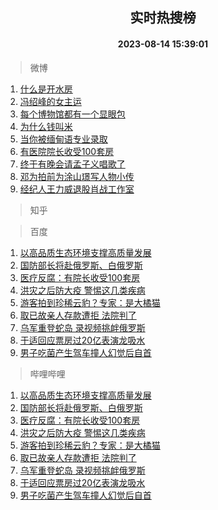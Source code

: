 <div align="center"><h2>实时热搜榜</h2><h4>2023-08-14 15:39:01</h4></div>

> 微博  

1. [什么是开水房](https://s.weibo.com/weibo?q=%23%E4%BB%80%E4%B9%88%E6%98%AF%E5%BC%80%E6%B0%B4%E6%88%BF%23&t=31&band_rank=1&Refer=top)<br />
2. [冯绍峰的女主运](https://s.weibo.com/weibo?q=%23%E5%86%AF%E7%BB%8D%E5%B3%B0%E7%9A%84%E5%A5%B3%E4%B8%BB%E8%BF%90%23&t=31&band_rank=2&Refer=top)<br />
3. [每个博物馆都有一个显眼包](https://s.weibo.com/weibo?q=%23%E6%AF%8F%E4%B8%AA%E5%8D%9A%E7%89%A9%E9%A6%86%E9%83%BD%E6%9C%89%E4%B8%80%E4%B8%AA%E6%98%BE%E7%9C%BC%E5%8C%85%23&t=31&band_rank=3&Refer=top)<br />
4. [为什么钱叫米](https://s.weibo.com/weibo?q=%23%E4%B8%BA%E4%BB%80%E4%B9%88%E9%92%B1%E5%8F%AB%E7%B1%B3%23&t=31&band_rank=4&Refer=top)<br />
5. [当你被缅甸语专业录取](https://s.weibo.com/weibo?q=%E5%BD%93%E4%BD%A0%E8%A2%AB%E7%BC%85%E7%94%B8%E8%AF%AD%E4%B8%93%E4%B8%9A%E5%BD%95%E5%8F%96&t=31&band_rank=5&Refer=top)<br />
6. [有医院院长收受100套房](https://s.weibo.com/weibo?q=%23%E6%9C%89%E5%8C%BB%E9%99%A2%E9%99%A2%E9%95%BF%E6%94%B6%E5%8F%97100%E5%A5%97%E6%88%BF%23&t=31&band_rank=6&Refer=top)<br />
7. [终于有晚会请孟子义唱歌了](https://s.weibo.com/weibo?q=%23%E7%BB%88%E4%BA%8E%E6%9C%89%E6%99%9A%E4%BC%9A%E8%AF%B7%E5%AD%9F%E5%AD%90%E4%B9%89%E5%94%B1%E6%AD%8C%E4%BA%86%23&t=31&band_rank=7&Refer=top)<br />
8. [邓为拍前为涂山璟写人物小传](https://s.weibo.com/weibo?q=%23%E9%82%93%E4%B8%BA%E6%8B%8D%E5%89%8D%E4%B8%BA%E6%B6%82%E5%B1%B1%E7%92%9F%E5%86%99%E4%BA%BA%E7%89%A9%E5%B0%8F%E4%BC%A0%23&t=31&band_rank=8&Refer=top)<br />
9. [经纪人王力威退股肖战工作室](https://s.weibo.com/weibo?q=%23%E7%BB%8F%E7%BA%AA%E4%BA%BA%E7%8E%8B%E5%8A%9B%E5%A8%81%E9%80%80%E8%82%A1%E8%82%96%E6%88%98%E5%B7%A5%E4%BD%9C%E5%AE%A4%23&t=31&band_rank=9&Refer=top)<br />

> 知乎  


> 百度  

1. [以高品质生态环境支撑高质量发展](https://www.baidu.com/s?wd=%E4%BB%A5%E9%AB%98%E5%93%81%E8%B4%A8%E7%94%9F%E6%80%81%E7%8E%AF%E5%A2%83%E6%94%AF%E6%92%91%E9%AB%98%E8%B4%A8%E9%87%8F%E5%8F%91%E5%B1%95&sa=fyb_news&rsv_dl=fyb_news)<br />
2. [国防部长将赴俄罗斯、白俄罗斯](https://www.baidu.com/s?wd=%E5%9B%BD%E9%98%B2%E9%83%A8%E9%95%BF%E5%B0%86%E8%B5%B4%E4%BF%84%E7%BD%97%E6%96%AF%E3%80%81%E7%99%BD%E4%BF%84%E7%BD%97%E6%96%AF&sa=fyb_news&rsv_dl=fyb_news)<br />
3. [医疗反腐：有院长收受100套房](https://www.baidu.com/s?wd=%E5%8C%BB%E7%96%97%E5%8F%8D%E8%85%90%EF%BC%9A%E6%9C%89%E9%99%A2%E9%95%BF%E6%94%B6%E5%8F%97100%E5%A5%97%E6%88%BF&sa=fyb_news&rsv_dl=fyb_news)<br />
4. [洪灾之后防大疫 警惕这几类疾病](https://www.baidu.com/s?wd=%E6%B4%AA%E7%81%BE%E4%B9%8B%E5%90%8E%E9%98%B2%E5%A4%A7%E7%96%AB+%E8%AD%A6%E6%83%95%E8%BF%99%E5%87%A0%E7%B1%BB%E7%96%BE%E7%97%85&sa=fyb_news&rsv_dl=fyb_news)<br />
5. [游客拍到珍稀云豹？专家：是大橘猫](https://www.baidu.com/s?wd=%E6%B8%B8%E5%AE%A2%E6%8B%8D%E5%88%B0%E7%8F%8D%E7%A8%80%E4%BA%91%E8%B1%B9%EF%BC%9F%E4%B8%93%E5%AE%B6%EF%BC%9A%E6%98%AF%E5%A4%A7%E6%A9%98%E7%8C%AB&sa=fyb_news&rsv_dl=fyb_news)<br />
6. [取已故亲人存款遭拒 法院判了](https://www.baidu.com/s?wd=%E5%8F%96%E5%B7%B2%E6%95%85%E4%BA%B2%E4%BA%BA%E5%AD%98%E6%AC%BE%E9%81%AD%E6%8B%92+%E6%B3%95%E9%99%A2%E5%88%A4%E4%BA%86&sa=fyb_news&rsv_dl=fyb_news)<br />
7. [乌军重登蛇岛 录视频挑衅俄罗斯](https://www.baidu.com/s?wd=%E4%B9%8C%E5%86%9B%E9%87%8D%E7%99%BB%E8%9B%87%E5%B2%9B+%E5%BD%95%E8%A7%86%E9%A2%91%E6%8C%91%E8%A1%85%E4%BF%84%E7%BD%97%E6%96%AF&sa=fyb_news&rsv_dl=fyb_news)<br />
8. [于适回应票房过20亿表演龙吸水](https://www.baidu.com/s?wd=%E4%BA%8E%E9%80%82%E5%9B%9E%E5%BA%94%E7%A5%A8%E6%88%BF%E8%BF%8720%E4%BA%BF%E8%A1%A8%E6%BC%94%E9%BE%99%E5%90%B8%E6%B0%B4&sa=fyb_news&rsv_dl=fyb_news)<br />
9. [男子吃菌产生驾车撞人幻觉后自首](https://www.baidu.com/s?wd=%E7%94%B7%E5%AD%90%E5%90%83%E8%8F%8C%E4%BA%A7%E7%94%9F%E9%A9%BE%E8%BD%A6%E6%92%9E%E4%BA%BA%E5%B9%BB%E8%A7%89%E5%90%8E%E8%87%AA%E9%A6%96&sa=fyb_news&rsv_dl=fyb_news)<br />

> 哔哩哔哩  

1. [以高品质生态环境支撑高质量发展](https://www.baidu.com/s?wd=%E4%BB%A5%E9%AB%98%E5%93%81%E8%B4%A8%E7%94%9F%E6%80%81%E7%8E%AF%E5%A2%83%E6%94%AF%E6%92%91%E9%AB%98%E8%B4%A8%E9%87%8F%E5%8F%91%E5%B1%95&sa=fyb_news&rsv_dl=fyb_news)<br />
2. [国防部长将赴俄罗斯、白俄罗斯](https://www.baidu.com/s?wd=%E5%9B%BD%E9%98%B2%E9%83%A8%E9%95%BF%E5%B0%86%E8%B5%B4%E4%BF%84%E7%BD%97%E6%96%AF%E3%80%81%E7%99%BD%E4%BF%84%E7%BD%97%E6%96%AF&sa=fyb_news&rsv_dl=fyb_news)<br />
3. [医疗反腐：有院长收受100套房](https://www.baidu.com/s?wd=%E5%8C%BB%E7%96%97%E5%8F%8D%E8%85%90%EF%BC%9A%E6%9C%89%E9%99%A2%E9%95%BF%E6%94%B6%E5%8F%97100%E5%A5%97%E6%88%BF&sa=fyb_news&rsv_dl=fyb_news)<br />
4. [洪灾之后防大疫 警惕这几类疾病](https://www.baidu.com/s?wd=%E6%B4%AA%E7%81%BE%E4%B9%8B%E5%90%8E%E9%98%B2%E5%A4%A7%E7%96%AB+%E8%AD%A6%E6%83%95%E8%BF%99%E5%87%A0%E7%B1%BB%E7%96%BE%E7%97%85&sa=fyb_news&rsv_dl=fyb_news)<br />
5. [游客拍到珍稀云豹？专家：是大橘猫](https://www.baidu.com/s?wd=%E6%B8%B8%E5%AE%A2%E6%8B%8D%E5%88%B0%E7%8F%8D%E7%A8%80%E4%BA%91%E8%B1%B9%EF%BC%9F%E4%B8%93%E5%AE%B6%EF%BC%9A%E6%98%AF%E5%A4%A7%E6%A9%98%E7%8C%AB&sa=fyb_news&rsv_dl=fyb_news)<br />
6. [取已故亲人存款遭拒 法院判了](https://www.baidu.com/s?wd=%E5%8F%96%E5%B7%B2%E6%95%85%E4%BA%B2%E4%BA%BA%E5%AD%98%E6%AC%BE%E9%81%AD%E6%8B%92+%E6%B3%95%E9%99%A2%E5%88%A4%E4%BA%86&sa=fyb_news&rsv_dl=fyb_news)<br />
7. [乌军重登蛇岛 录视频挑衅俄罗斯](https://www.baidu.com/s?wd=%E4%B9%8C%E5%86%9B%E9%87%8D%E7%99%BB%E8%9B%87%E5%B2%9B+%E5%BD%95%E8%A7%86%E9%A2%91%E6%8C%91%E8%A1%85%E4%BF%84%E7%BD%97%E6%96%AF&sa=fyb_news&rsv_dl=fyb_news)<br />
8. [于适回应票房过20亿表演龙吸水](https://www.baidu.com/s?wd=%E4%BA%8E%E9%80%82%E5%9B%9E%E5%BA%94%E7%A5%A8%E6%88%BF%E8%BF%8720%E4%BA%BF%E8%A1%A8%E6%BC%94%E9%BE%99%E5%90%B8%E6%B0%B4&sa=fyb_news&rsv_dl=fyb_news)<br />
9. [男子吃菌产生驾车撞人幻觉后自首](https://www.baidu.com/s?wd=%E7%94%B7%E5%AD%90%E5%90%83%E8%8F%8C%E4%BA%A7%E7%94%9F%E9%A9%BE%E8%BD%A6%E6%92%9E%E4%BA%BA%E5%B9%BB%E8%A7%89%E5%90%8E%E8%87%AA%E9%A6%96&sa=fyb_news&rsv_dl=fyb_news)<br />

